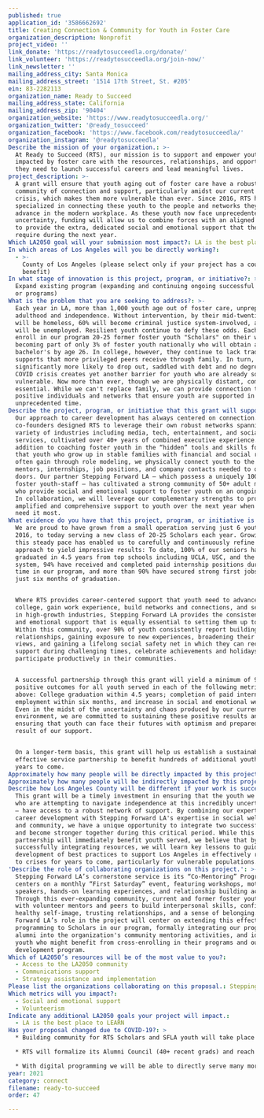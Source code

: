 ```yaml
---
published: true
application_id: '3586662692'
title: Creating Connection & Community for Youth in Foster Care
organization_description: Nonprofit
project_video: ''
link_donate: 'https://readytosucceedla.org/donate/'
link_volunteer: 'https://readytosucceedla.org/join-now/'
link_newsletter: ''
mailing_address_city: Santa Monica
mailing_address_street: '1514 17th Street, St. #205'
ein: 83-2282113
organization_name: Ready to Succeed
mailing_address_state: California
mailing_address_zip: '90404'
organization_website: 'https://www.readytosucceedla.org/'
organization_twitter: '@ready_tosucceed'
organization_facebook: 'https://www.facebook.com/readytosucceedla/'
organization_instagram: '@readytosucceedla'
Describe the mission of your organization.: >-
  At Ready to Succeed (RTS), our mission is to support and empower youth
  impacted by foster care with the resources, relationships, and opportunities
  they need to launch successful careers and lead meaningful lives. 
project_description: >-
  A grant will ensure that youth aging out of foster care have a robust
  community of connection and support, particularly amidst our current health
  crisis, which makes them more vulnerable than ever. Since 2016, RTS has
  specialized in connecting these youth to the people and networks they need to
  advance in the modern workplace. As these youth now face unprecedented
  uncertainty, funding will allow us to combine forces with an aligned partner
  to provide the extra, dedicated social and emotional support that they will
  require during the next year. 
Which LA2050 goal will your submission most impact?: LA is the best place to CONNECT
In which areas of Los Angeles will you be directly working?:
  - >-
    County of Los Angeles (please select only if your project has a countywide
    benefit)
In what stage of innovation is this project, program, or initiative?: >-
  Expand existing program (expanding and continuing ongoing successful projects
  or programs)
What is the problem that you are seeking to address?: >-
  Each year in LA, more than 1,000 youth age out of foster care, unprepared for
  adulthood and independence. Without intervention, by their mid-twenties, 30%
  will be homeless, 60% will become criminal justice system-involved, and 50%
  will be unemployed. Resilient youth continue to defy these odds. Each year, we
  enroll in our program 20-25 former foster youth "Scholars" on their way to
  becoming part of only 3% of foster youth nationally who will obtain a
  bachelor's by age 26. In college, however, they continue to lack traditional
  supports that more privileged peers receive through family. In turn, they are
  significantly more likely to drop out, saddled with debt and no degree. The
  COVID crisis creates yet another barrier for youth who are already so
  vulnerable. Now more than ever, though we are physically distant, community is
  essential. While we can't replace family, we can provide connection to
  positive individuals and networks that ensure youth are supported in this
  unprecedented time. 
Describe the project, program, or initiative that this grant will support to address the problem identified.: >-
  Our approach to career development has always centered on connection. Our
  co-founders designed RTS to leverage their own robust networks spanning a
  variety of industries including media, tech, entertainment, and social
  services, cultivated over 40+ years of combined executive experience. In
  addition to coaching foster youth in the “hidden” tools and skills for success
  that youth who grow up in stable families with financial and social resources
  often gain through role modeling, we physically connect youth to the career
  mentors, internships, job positions, and company contacts needed to open
  doors. Our partner Stepping Forward LA – which possess a uniquely 100% former
  foster youth-staff – has cultivated a strong community of 50+ adult mentors
  who provide social and emotional support to foster youth on an ongoing basis.
  In collaboration, we will leverage our complementary strengths to provide
  amplified and comprehensive support to youth over the next year when they will
  need it most. 
What evidence do you have that this project, program, or initiative is or will be successful, and how will you define and measure success?: >-
  We are proud to have grown from a small operation serving just 6 youth in
  2016, to today serving a new class of 20-25 Scholars each year. Growing at
  this steady pace has enabled us to carefully and continuously refine our
  approach to yield impressive results: To date, 100% of our seniors have
  graduated in 4.5 years from top schools including UCLA, USC, and the CSU
  system, 94% have received and completed paid internship positions during their
  time in our program, and more than 90% have secured strong first jobs within
  just six months of graduation. 


  Where RTS provides career-centered support that youth need to advance through
  college, gain work experience, build networks and connections, and secure jobs
  in high-growth industries, Stepping Forward LA provides the consistent social
  and emotional support that is equally essential to setting them up to thrive.
  Within this community, over 90% of youth consistently report building healthy
  relationships, gaining exposure to new experiences, broadening their world
  views, and gaining a lifelong social safety net in which they can receive
  support during challenging times, celebrate achievements and holidays, and
  participate productively in their communities. 


  A successful partnership through this grant will yield a minimum of 90%
  positive outcomes for all youth served in each of the following metrics cited
  above: College graduation within 4.5 years; completion of paid internships,
  employment within six months, and increase in social and emotional wellbeing.
  Even in the midst of the uncertainty and chaos produced by our current
  environment, we are committed to sustaining these positive results and
  ensuring that youth can face their futures with optimism and preparedness as a
  result of our support. 


  On a longer-term basis, this grant will help us establish a sustainable and
  effective service partnership to benefit hundreds of additional youth for
  years to come. 
Approximately how many people will be directly impacted by this project, program, or initiative?: '90'
Approximately how many people will be indirectly impacted by this project, program, or initiative?: '300'
Describe how Los Angeles County will be different if your work is successful.: >-
  This grant will be a timely investment in ensuring that the youth we serve –
  who are attempting to navigate independence at this incredibly uncertain time
  – have access to a robust network of support. By combining our expertise in
  career development with Stepping Forward LA's expertise in social wellbeing
  and community, we have a unique opportunity to integrate two successful models
  and become stronger together during this critical period. While this
  partnership will immediately benefit youth served, we believe that by
  successfully integrating resources, we will learn key lessons to guide the
  development of best practices to support Los Angeles in effectively responding
  to crises for years to come, particularly for vulnerable populations. 
'Describe the role of collaborating organizations on this project.': >-
  Stepping Forward LA’s cornerstone service is its “Co-Mentoring” Program, which
  centers on a monthly “First Saturday” event, featuring workshops, motivational
  speakers, hands-on learning experiences, and relationship building activities.
  Through this ever-expanding community, current and former foster youth connect
  with volunteer mentors and peers to build interpersonal skills, confidence, a
  healthy self-image, trusting relationships, and a sense of belonging. Stepping
  Forward LA’s role in the project will center on extending this effective
  programming to Scholars in our program, formally integrating our program
  alumni into the organization's community mentoring activities, and identifying
  youth who might benefit from cross-enrolling in their programs and our career
  development program. 
Which of LA2050’s resources will be of the most value to you?:
  - Access to the LA2050 community
  - Communications support
  - Strategy assistance and implementation
Please list the organizations collaborating on this proposal.: Stepping Forward LA
Which metrics will you impact?:
  - Social and emotional support
  - Volunteerism
Indicate any additional LA2050 goals your project will impact.:
  - LA is the best place to LEARN
Has your proposal changed due to COVID-19?: >
  * Building community for RTS Scholars and SFLA youth will take place via virtual engagement opportunities. SFLA’s signature “First Saturday” events will transition to online workshops and events, web series, an online “life skills” academy, and a protected virtual community. All programming will be created and hosted by former foster youth and continue to bring people together to provide both learning and bonding activities.

  * RTS will formalize its Alumni Council (40+ recent grads) and reach many more foster youth not yet involved with RTS or SFLA. RTS has formed an official Alumni Council which will build meaningful connections within RTS and also be the group working closely with the SFLA youth. Videos will be focused on mental health + wellness and educational and “exposure” content. RTS alumni, with their unique college and career experience and personal passions will become valuable trusted messengers to impact a large audience of youth.

  * With digital programming we will be able to directly serve many more youth, increasing the number of students we serve from 90 to 155 (this number is based on the increase of youth RTS is serving through new programming and the number of youth at group homes that SFLA has been connecting with virtually during the crisis). The number of students indirectly impacted could rise well over 500 as content is shared through our extensive partnership network.
year: 2021
category: connect
filename: ready-to-succeed
order: 47

---
```

